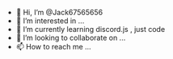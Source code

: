 - 👋 Hi, I’m @Jack67565656
- 👀 I’m interested in ...
- 🌱 I’m currently learning discord.js , just code
- 💞️ I’m looking to collaborate on ...
- 📫 How to reach me ...

<!---
Jack67565656/Jack67565656 is a ✨ special ✨ repository because its `README.md` (this file) appears on your GitHub profile.
You can click the Preview link to take a look at your changes.
--->
